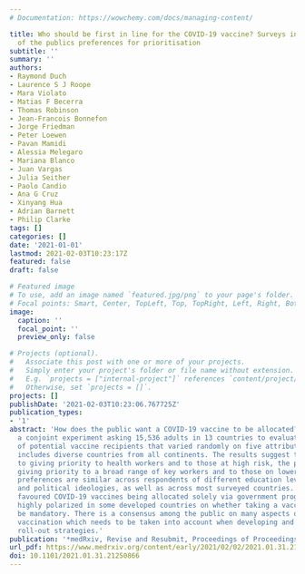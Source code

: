 ```yaml
---
# Documentation: https://wowchemy.com/docs/managing-content/

title: Who should be first in line for the COVID-19 vaccine? Surveys in 13 countries
  of the publics preferences for prioritisation
subtitle: ''
summary: ''
authors:
- Raymond Duch
- Laurence S J Roope
- Mara Violato
- Matias F Becerra
- Thomas Robinson
- Jean-Francois Bonnefon
- Jorge Friedman
- Peter Loewen
- Pavan Mamidi
- Alessia Melegaro
- Mariana Blanco
- Juan Vargas
- Julia Seither
- Paolo Candio
- Ana G Cruz
- Xinyang Hua
- Adrian Barnett
- Philip Clarke
tags: []
categories: []
date: '2021-01-01'
lastmod: 2021-02-03T10:23:17Z
featured: false
draft: false

# Featured image
# To use, add an image named `featured.jpg/png` to your page's folder.
# Focal points: Smart, Center, TopLeft, Top, TopRight, Left, Right, BottomLeft, Bottom, BottomRight.
image:
  caption: ''
  focal_point: ''
  preview_only: false

# Projects (optional).
#   Associate this post with one or more of your projects.
#   Simply enter your project's folder or file name without extension.
#   E.g. `projects = ["internal-project"]` references `content/project/deep-learning/index.md`.
#   Otherwise, set `projects = []`.
projects: []
publishDate: '2021-02-03T10:23:06.767725Z'
publication_types:
- '1'
abstract: 'How does the public want a COVID-19 vaccine to be allocated? We conducted
  a conjoint experiment asking 15,536 adults in 13 countries to evaluate 248,576 profiles
  of potential vaccine recipients that varied randomly on five attributes. Our sample
  includes diverse countries from all continents. The results suggest that in addition
  to giving priority to health workers and to those at high risk, the public favours
  giving priority to a broad range of key workers and to those on lower incomes. These
  preferences are similar across respondents of different education levels, incomes,
  and political ideologies, as well as across most surveyed countries. The public
  favoured COVID-19 vaccines being allocated solely via government programs, but were
  highly polarized in some developed countries on whether taking a vaccine should
  be mandatory. There is a consensus among the public on many aspects of COVID-19
  vaccination which needs to be taken into account when developing and communicating
  roll-out strategies.'
publication: '*medRxiv, Revise and Resubmit, Proceedings of Proceedings of the National Academy of Sciences*'
url_pdf: https://www.medrxiv.org/content/early/2021/02/02/2021.01.31.21250866
doi: 10.1101/2021.01.31.21250866
---
```

